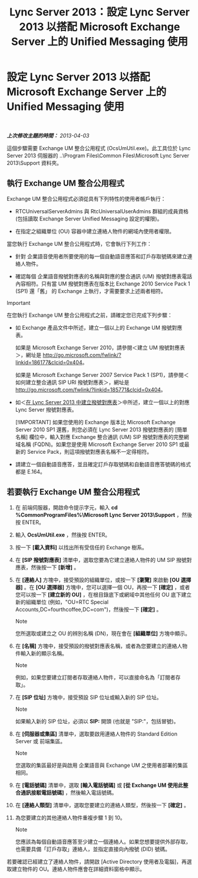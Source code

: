 ﻿---
title: Lync Server 2013：設定 Lync Server 2013 以搭配 Microsoft Exchange Server 上的 Unified Messaging 使用
TOCTitle: 設定 Lync Server 2013 以搭配 Microsoft Exchange Server 上的 Unified Messaging 使用
ms:assetid: 1098ae4d-f57f-44f3-804e-39889d9fc14e
ms:mtpsurl: https://technet.microsoft.com/zh-tw/library/Gg398193(v=OCS.15)
ms:contentKeyID: 49290118
ms.date: 08/10/2015
mtps_version: v=OCS.15
ms.translationtype: HT
---

# 設定 Lync Server 2013 以搭配 Microsoft Exchange Server 上的 Unified Messaging 使用

 

_**上次修改主題的時間：** 2013-04-03_

這個步驟需要 Exchange UM 整合公用程式 (OcsUmUtil.exe)。此工具位於 Lync Server 2013 伺服器的 ..\\Program Files\\Common Files\\Microsoft Lync Server 2013\\Support 資料夾。

## 執行 Exchange UM 整合公用程式

Exchange UM 整合公用程式必須從具有下列特性的使用者帳戶執行：

  - RTCUniversalServerAdmins 與 RtcUniversalUserAdmins 群組的成員資格 (包括讀取 Exchange Server Unified Messaging 設定的權限)。

  - 在指定之組織單位 (OU) 容器中建立連絡人物件的網域內使用者權限。

當您執行 Exchange UM 整合公用程式時，它會執行下列工作：

  - 針對 企業語音使用者所要使用的每一個自動語音應答和訂戶存取號碼來建立連絡人物件。

  - 確認每個 企業語音撥號對應表的名稱與對應的整合通訊 (UM) 撥號對應表電話內容相符。只有當 UM 撥號對應表在版本比 Exchange 2010 Service Pack 1 (SP1) 還「舊」 的 Exchange 上執行，才需要要求上述兩者相符。

> [!IMPORTANT]  
> 在您執行 Exchange UM 整合公用程式之前，請確定您已完成下列步驟：
> <ul><li><p>如 Exchange 產品文件中所述，建立一個以上的 Exchange UM 撥號對應表。</p>
> <p>如果是 Microsoft Exchange Server 2010，請參閱＜建立 UM 撥號對應表＞，網址是 <a href="http://go.microsoft.com/fwlink/?linkid=186177%26clcid=0x404" class="uri">http://go.microsoft.com/fwlink/?linkid=186177&amp;clcid=0x404</a>。</p>
> <p>如果是 Microsoft Exchange Server 2007 Service Pack 1 (SP1)，請參閱＜如何建立整合通訊 SIP URI 撥號對應表＞，網址是 <a href="http://go.microsoft.com/fwlink/?linkid=185771%26clcid=0x404" class="uri">http://go.microsoft.com/fwlink/?linkid=185771&amp;clcid=0x404</a>。</p></li>
> <li><p>如＜<a href="lync-server-2013-create-a-dial-plan.md">在 Lync Server 2013 中建立撥號對應表</a>＞中所述，建立一個以上的對應 Lync Server 撥號對應表。</p></li>
  > [!IMPORTANT]  
  > 如果您使用的 Exchange 版本比 Microsoft Exchange Server 2010 SP1 還舊，則您必須在 Lync Server 2013 撥號對應表的 [簡單名稱] 欄位中，輸入對應 Exchange 整合通訊 (UM) SIP 撥號對應表的完整網域名稱 (FQDN)。如果您是使用 Microsoft Exchange Server 2010 SP1 或最新的 Service Pack，則這項撥號對應表名稱不一定得相符。
> <li><p>請建立一個自動語音應答，並且確定訂戶存取號碼和自動語音應答號碼的格式都是 E.164。</p></li></ul>


## 若要執行 Exchange UM 整合公用程式

1.  在 前端伺服器，開啟命令提示字元，輸入 **cd %CommonProgramFiles%\\Microsoft Lync Server 2013\\Support** ，然後按 ENTER。

2.  輸入 **OcsUmUtil.exe** ，然後按 ENTER。

3.  按一下 **\[載入資料\]** 以找出所有受信任的 Exchange 樹系。

4.  在 **\[SIP 撥號對應表\]** 清單中，選取您要為它建立連絡人物件的 UM SIP 撥號對應表，然後按一下 **\[新增\]** 。

5.  在 **\[連絡人\]** 方塊中，接受預設的組織單位，或按一下 **\[瀏覽\]** 來啟動 **\[OU 選擇器\]** 。在 **\[OU 選擇器\]** 方塊中，您可以選擇一個 OU，再按一下 **\[確定\]** ，或者您可以按一下 **\[建立新的 OU\]** ，在根目錄底下或網域中其他任何 OU 底下建立新的組織單位 (例如，"OU=RTC Special Accounts,DC=fourthcoffee,DC=com")，然後按一下 **\[確定\]** 。
    
    > [!NOTE]  
    > 您所選取或建立之 OU 的辨別名稱 (DN)，現在會在 <strong>[組織單位]</strong> 方塊中顯示。
    


6.  在 **\[名稱\]** 方塊中，接受預設的撥號對應表名稱，或者為您要建立的連絡人物件輸入新的顯示名稱。
    
    > [!NOTE]  
    > 例如，如果您要建立訂閱者存取連絡人物件，可以直接命名為「訂閱者存取」。
    


7.  在 **\[SIP 位址\]** 方塊中，接受預設 SIP 位址或輸入新的 SIP 位址。
    
    > [!NOTE]  
    > 如果輸入新的 SIP 位址，必須以 <strong>SIP:</strong> 開頭 (也就是 &quot;SIP:&quot;，包括冒號)。
    


8.  在 **\[伺服器或集區\]** 清單中，選取要啟用連絡人物件的 Standard Edition Server 或 前端集區。
    
    > [!NOTE]  
    > 您選取的集區最好是與啟用 企業語音與 Exchange UM 之使用者部署的集區相同。
    


9.  在 **\[電話號碼\]** 清單中，選取 **\[輸入電話號碼\]** 或 **\[從 Exchange UM 使用此整合通訊接駁電話號碼\]** ，然後輸入電話號碼。

10. 在 **\[連絡人類型\]** 清單中，選取您要建立的連絡人類型，然後按一下 **\[確定\]** 。

11. 為您要建立的其他連絡人物件重複步驟 1 到 10。
    
    > [!NOTE]  
    > 您應該為每個自動語音應答至少建立一個連絡人。如果您想要提供外部存取，也需要具備「訂戶存取」連絡人，並指定直接向內撥號 (DID) 號碼。
    


若要確認已經建立了連絡人物件，請開啟 \[Active Directory 使用者及電腦\]，再選取建立物件的 OU。連絡人物件應會在詳細資料窗格中顯示。

